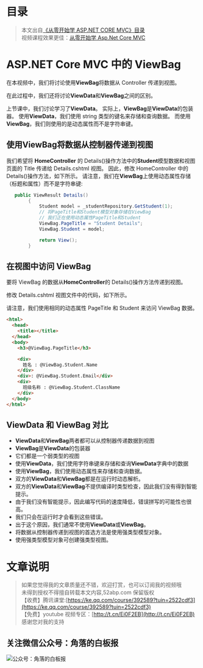 # 目录

> 本文出自[《从零开始学 ASP.NET CORE MVC》目录](https://www.52abp.com/wiki/mvc/0.1.4/1.Intro) </br>
> 视频课程效果更佳：[从零开始学 Asp.Net Core MVC](https://study.163.com/course/courseMain.htm?courseId=1209215803&share=2&shareId=400000000309007) </br>

# ASP.NET Core MVC 中的 ViewBag

在本视频中，我们将讨论使用**ViewBag**将数据从 Controller 传递到视图。

在此过程中，我们还将讨论**ViewData**和**ViewBag**之间的区别。

上节课中，我们讨论学习了**ViewData**。
实际上，**ViewBag**是**ViewData**的包装器。
使用**ViewData**，我们使用 string 类型的键名来存储和查询数据。
而使用**ViewBag**，我们则使用的是动态属性而不是字符串键。

## 使用**ViewBag**将数据从控制器传递到视图

我们希望将 **HomeController** 的 Details()操作方法中的**Student**模型数据和视图页面的 Title 传递给 Details.cshtml 视图。
因此，修改 HomeController 中的 Details()操作方法，如下所示。
请注意，我们在**ViewBag**上使用动态属性存储（标题和属性）而不是字符串键:

```csharp
   public ViewResult Details()
        {
            Student model = _studentRepository.GetStudent(1);
            // 将PageTitle和Student模型对象存储在ViewBag
            // 我们正在使用动态属性PageTitle和Student
            ViewBag.PageTitle = "Student Details";
            ViewBag.Student = model;

            return View();
        }
```

## 在视图中访问 ViewBag

要将 ViewBag 的数据从**HomeController**的 Details()操作方法传递到视图。

修改 Details.cshtml 视图文件中的代码，如下所示。

请注意，我们使用相同的动态属性 PageTitle 和 Student 来访问 ViewBag 数据。

```html
<html>
  <head>
    <title></title>
  </head>
  <body>
    <h3>@ViewBag.PageTitle</h3>

    <div>
      姓名 : @ViewBag.Student.Name
    </div>
    <div>: @ViewBag.Student.Email</div>
    <div>
      班级名称 : @ViewBag.Student.ClassName
    </div>
  </body>
</html>
```

## ViewData 和 ViewBag 对比

- **ViewData**和**ViewBag**两者都可以从控制器传递数据到视图
- **ViewBag**是**ViewData**的包装器
- 它们都是一个弱类型的视图
- 使用**ViewData**，我们使用字符串键来存储和查询**ViewData**字典中的数据
- 使用**ViewBag**，我们使用动态属性来存储和查询数据。
- 双方的**ViewData**和**ViewBag**都是在运行时动态解析。
- 双方的**ViewData**和**ViewBag**不提供编译时类型检查，因此我们没有得到智能提示。
- 由于我们没有智能提示，因此编写代码的速度降低，错误拼写的可能性也很高。
- 我们只会在运行时才会看到这些错误。
- 出于这个原因，我们通常不使用**ViewData**或**ViewBag**。
- 将数据从控制器传递到视图的首选方法是使用强类型模型对象。
- 使用强类型模型对象可创建强类型视图。

# 文章说明

> 如果您觉得我的文章质量还不错，欢迎打赏，也可以订阅我的视频哦 </br>
> 未得到授权不得擅自转载本文内容,52abp.com 保留版权 </br>
> 【收费】腾讯课堂:[https://ke.qq.com/course/392589?tuin=2522cdf3](https://ke.qq.com/course/392589?tuin=2522cdf3) </br>
> 【免费】youtube 视频专区：[http://t.cn/Ei0F2EB](http://t.cn/Ei0F2EB) </br>
> 感谢您对我的支持

## 关注微信公众号：角落的白板报

![公众号：角落的白板报](https://git.imweb.io/werltm/picturebed/raw/master/yoyomooc/aspnet/jiaoluowechat.png)
